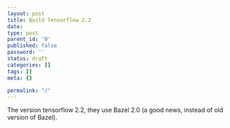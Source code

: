 ```yaml
---
layout: post
title: Build Tensorflow 2.2
date: 
type: post
parent_id: '0'
published: false
password: ''
status: draft
categories: []
tags: []
meta: {}

permalink: "/"
---
```


The version tensorflow 2.2, they use Bazel 2.0 (a good news, instead of old version of Bazel).


